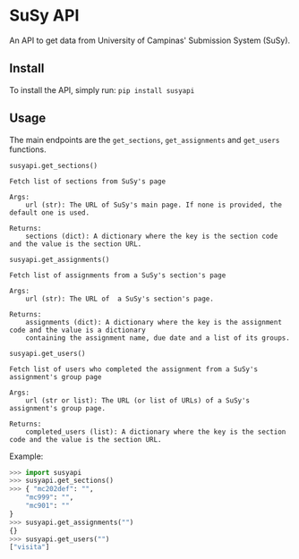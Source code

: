 # SuSy API

An API to get data from University of Campinas' Submission System (SuSy).

## Install

To install the API, simply run: 
`pip install susyapi`

## Usage

The main endpoints are the `get_sections`, `get_assignments` and `get_users`  functions.

```
susyapi.get_sections()

Fetch list of sections from SuSy's page

Args:
    url (str): The URL of SuSy's main page. If none is provided, the default one is used.

Returns:
    sections (dict): A dictionary where the key is the section code and the value is the section URL.

susyapi.get_assignments()

Fetch list of assignments from a SuSy's section's page

Args:
    url (str): The URL of  a SuSy's section's page.

Returns:
    assignments (dict): A dictionary where the key is the assignment code and the value is a dictionary
    containing the assignment name, due date and a list of its groups.

susyapi.get_users()

Fetch list of users who completed the assignment from a SuSy's assignment's group page

Args:
    url (str or list): The URL (or list of URLs) of a SuSy's assignment's group page.

Returns:
    completed_users (list): A dictionary where the key is the section code and the value is the section URL.

```

Example:
```Python
>>> import susyapi
>>> susyapi.get_sections()
>>> { "mc202def": "",
    "mc999": "",
    "mc901": ""
}
>>> susyapi.get_assignments("")
{}
>>> susyapi.get_users("")
["visita"]
```